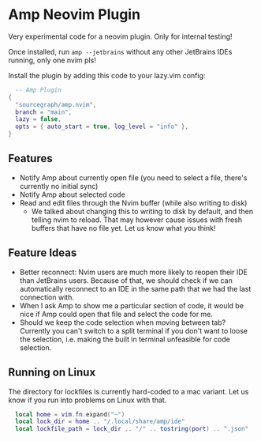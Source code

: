 # Amp Neovim Plugin

Very experimental code for a neovim plugin. Only for internal testing!

Once installed, run `amp --jetbrains` without any other JetBrains IDEs running, only one nvim pls!

Install the plugin by adding this code to your lazy.vim config:

```lua
  -- Amp Plugin
{
  "sourcegraph/amp.nvim",
  branch = "main", 
  lazy = false,
  opts = { auto_start = true, log_level = "info" },
}
```

## Features

- Notify Amp about currently open file (you need to select a file, there's currently no initial sync)
- Notify Amp about selected code
- Read and edit files through the Nvim buffer (while also writing to disk)
  - We talked about changing this to writing to disk by default, and then telling nvim to reload. That may however cause issues with fresh buffers that have no file yet. Let us know what you think!

## Feature Ideas

- Better reconnect: Nvim users are much more likely to reopen their IDE than JetBrains users. Because of that, we should check if we can automatically reconnect to an IDE in the same path that we had the last connection with.
- When I ask Amp to show me a particular section of code, it would be nice if Amp could open that file and select the code for me.
- Should we keep the code selection when moving between tab? Currently you can't switch to a split terminal if you don't want to loose the selection, i.e. making the built in terminal unfeasible for code selection.

## Running on Linux

The directory for lockfiles is currently hard-coded to a mac variant. Let us know if you run into problems on Linux with that.

```lua
  local home = vim.fn.expand("~")
  local lock_dir = home .. "/.local/share/amp/ide"
  local lockfile_path = lock_dir .. "/" .. tostring(port) .. ".json"
```
